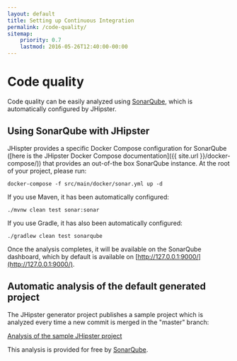 ```yaml
---
layout: default
title: Setting up Continuous Integration
permalink: /code-quality/
sitemap:
    priority: 0.7
    lastmod: 2016-05-26T12:40:00-00:00
---
```


# <i class="fa fa-diamond"></i> Code quality

Code quality can be easily analyzed using [SonarQube](http://www.sonarqube.org/), which is automatically configured by JHipster.

## Using SonarQube with JHipster

JHispter provides a specific Docker Compose configuration for SonarQube ([here is the JHipster Docker Compose documentation]({{ site.url }}/docker-compose/)) that provides an out-of-the box SonarQube instance. At the root of your project, please run:

    docker-compose -f src/main/docker/sonar.yml up -d

If you use Maven, it has been automatically configured:

    ./mvnw clean test sonar:sonar

If you use Gradle, it has also been automatically configured:

    ./gradlew clean test sonarqube

Once the analysis completes, it will be available on the SonarQube dashboard, which by default is available on [http://127.0.0.1:9000/](http://127.0.0.1:9000/).

## Automatic analysis of the default generated project

The JHipster generator project publishes a sample project which is analyzed every time a new commit is merged in the "master" branch:

[Analysis of the sample JHipster project](https://nemo.sonarqube.org/overview?id=io.github.jhipster.sample%3Ajhipster-sample-application)

This analysis is provided for free by [SonarQube](http://www.sonarqube.org/).
